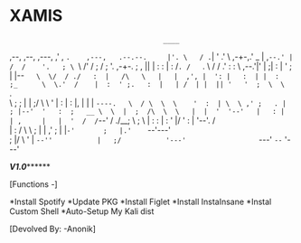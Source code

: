 # XAMIS



                                                                       
                                          ____                         
 ,--,     ,--,     ,---,                ,'  , `.    ,---,   .--.--.    
 |'. \   / .`|    '  .' \            ,-+-,.' _ | ,`--.' |  /  /    '.  
 ; \ `\ /' / ;   /  ;    '.       ,-+-. ;   , || |   :  : |  :  /`. /  
 `. \  /  / .'  :  :       \     ,--.'|'   |  ;| :   |  ' ;  |  |--`   
  \  \/  / ./   :  |   /\   \   |   |  ,', |  ': |   :  | |  :  ;_     
   \  \.'  /    |  :  ' ;.   :  |   | /  | |  || '   '  ;  \  \    `.  
    \  ;  ;     |  |  ;/  \   \ '   | :  | :  |, |   |  |   `----.   \ 
   / \  \  \    '  :  | \  \ ,' ;   . |  ; |--'  '   :  ;   __ \  \  | 
  ;  /\  \  \   |  |  '  '--'   |   : |  | ,     |   |  '  /  /`--'  / 
./__;  \  ;  \  |  :  :         |   : '  |/      '   :  | '--'.     /  
|   : / \  \  ; |  | ,'         ;   | |`-'       ;   |.'    `--'---'   
;   |/   \  ' | `--''           |   ;/           '---'                 
`---'     `--`                  '---'                                  
                                                                       


***********************************V1.0*****************************************



[Functions -]

*Install Spotify
*Update PKG
*Install Figlet
*Install InstaInsane
*Instal Custom Shell
*Auto-Setup My Kali dist


[Devolved By:  -Anonik]
